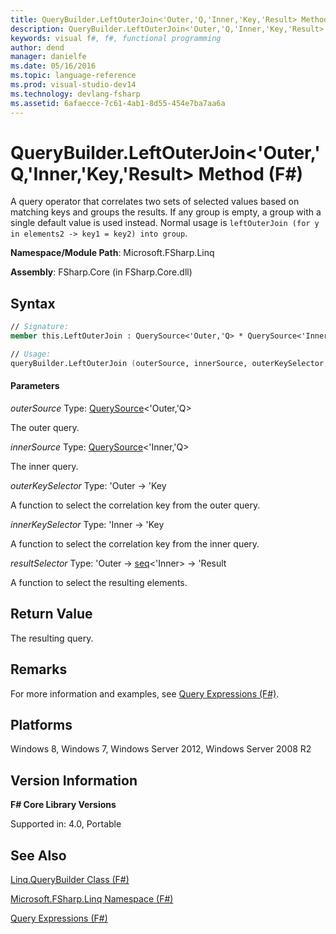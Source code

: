 ```yaml
---
title: QueryBuilder.LeftOuterJoin<'Outer,'Q,'Inner,'Key,'Result> Method (F#)
description: QueryBuilder.LeftOuterJoin<'Outer,'Q,'Inner,'Key,'Result> Method (F#)
keywords: visual f#, f#, functional programming
author: dend
manager: danielfe
ms.date: 05/16/2016
ms.topic: language-reference
ms.prod: visual-studio-dev14
ms.technology: devlang-fsharp
ms.assetid: 6afaecce-7c61-4ab1-8d55-454e7ba7aa6a
---
```


# QueryBuilder.LeftOuterJoin<'Outer,'Q,'Inner,'Key,'Result> Method (F#)

A query operator that correlates two sets of selected values based on matching keys and groups the results. If any group is empty, a group with a single default value is used instead. Normal usage is `leftOuterJoin (for y in elements2 -> key1 = key2) into group`.

**Namespace/Module Path**: Microsoft.FSharp.Linq

**Assembly**: FSharp.Core (in FSharp.Core.dll)


## Syntax

```fsharp
// Signature:
member this.LeftOuterJoin : QuerySource<'Outer,'Q> * QuerySource<'Inner,'Q> * ('Outer -> 'Key) * ('Inner -> 'Key) * ('Outer -> seq<'Inner> -> 'Result) -> QuerySource<'Result,'Q>

// Usage:
queryBuilder.LeftOuterJoin (outerSource, innerSource, outerKeySelector, innerKeySelector, resultSelector)
```

#### Parameters
*outerSource*
Type: [QuerySource](https://msdn.microsoft.com/library/873589c1-c5dc-47d9-8abf-fee7258dfb00)&lt;'Outer,'Q&gt;


The outer query.


*innerSource*
Type: [QuerySource](https://msdn.microsoft.com/library/873589c1-c5dc-47d9-8abf-fee7258dfb00)&lt;'Inner,'Q&gt;


The inner query.


*outerKeySelector*
Type: 'Outer -&gt; 'Key


A function to select the correlation key from the outer query.


*innerKeySelector*
Type: 'Inner -&gt; 'Key


A function to select the correlation key from the inner query.


*resultSelector*
Type: 'Outer -&gt;
[seq](https://msdn.microsoft.com/library/2f0c87c6-8a0d-4d33-92a6-10d1d037ce75)&lt;'Inner&gt; -&gt;
'Result


A function to select the resulting elements.

## Return Value
The resulting query.


## Remarks
For more information and examples, see [Query Expressions (F#)](https://msdn.microsoft.com/library/ff72235c-3ad8-4215-8679-2754484823db).


## Platforms
Windows 8, Windows 7, Windows Server 2012, Windows Server 2008 R2


## Version Information
**F# Core Library Versions**

Supported in: 4.0, Portable

## See Also
[Linq.QueryBuilder Class &#40;F&#35;&#41;](Linq.QueryBuilder-Class-%5BFSharp%5D.md)

[Microsoft.FSharp.Linq Namespace &#40;F&#35;&#41;](Microsoft.FSharp.Linq-Namespace-%5BFSharp%5D.md)

[Query Expressions (F#)](https://msdn.microsoft.com/library/ff72235c-3ad8-4215-8679-2754484823db)
